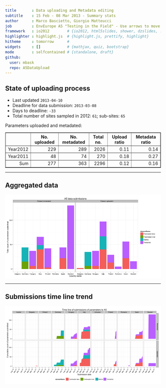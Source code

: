 ```yaml
---
title       : Data uploading and Metadata editing
subtitle    : 15 Feb - 08 Mar 2013 - Summary stats
author      : Marco Bascietto, Giorgio Matteucci
job         : EnvEurope A5 "Testing in the Field" - Use arrows to move between slides
framework   : io2012        # {io2012, html5slides, shower, dzslides, ...}
highlighter : highlight.js  # {highlight.js, prettify, highlight}
hitheme     : tomorrow      # 
widgets     : []            # {mathjax, quiz, bootstrap}
mode        : selfcontained # {standalone, draft}
github:
  user: mbask
  repo: A5DataUpload
---
```













## State of uploading process

* Last updated ``2013-04-10``
* Deadline for data submission: `2013-03-08`
* Days to deadline: ``-33``
* Total number of sites sampled in 2012: ``61``; sub-sites: ``65``

Parameters uploaded and metadated:
<!-- html table generated in R 2.15.3 by xtable 1.7-0 package -->
<!-- Wed Apr 10 21:51:27 2013 -->
<TABLE border=1>
<TR> <TH>  </TH> <TH> No. uploaded </TH> <TH> No. metadated </TH> <TH> Total no. </TH> <TH> Upload ratio </TH> <TH> Metadata ratio </TH>  </TR>
  <TR> <TD align="right"> Year2012 </TD> <TD align="right"> 229 </TD> <TD align="right"> 289 </TD> <TD align="right"> 2026 </TD> <TD align="right"> 0.11 </TD> <TD align="right"> 0.14 </TD> </TR>
  <TR> <TD align="right"> Year2011 </TD> <TD align="right">  48 </TD> <TD align="right">  74 </TD> <TD align="right"> 270 </TD> <TD align="right"> 0.18 </TD> <TD align="right"> 0.27 </TD> </TR>
  <TR> <TD align="right"> Sum </TD> <TD align="right"> 277 </TD> <TD align="right"> 363 </TD> <TD align="right"> 2296 </TD> <TD align="right"> 0.12 </TD> <TD align="right"> 0.16 </TD> </TR>
   </TABLE>





---

## Aggregated data

![plot of chunk aggrDataByDomain](figure/A5DAMU-1aggrDataByDomain.png) 


---

## Submissions time line trend
 

![plot of chunk timeLineChart](figure/A5DAMU-1timeLineChart.png) 







